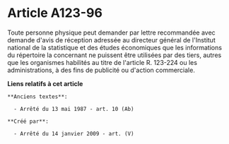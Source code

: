# Article A123-96

Toute personne physique peut demander par lettre recommandée avec demande d'avis de réception adressée au directeur général
de l'Institut national de la statistique et des études économiques que les informations du répertoire la concernant ne
puissent être utilisées par des tiers, autres que les organismes habilités au titre de l'article R. 123-224 ou les
administrations, à des fins de publicité ou d'action commerciale.

**Liens relatifs à cet article**

	**Anciens textes**:

	  - Arrêté du 13 mai 1987 - art. 10 (Ab)

	**Créé par**:

	  - Arrêté du 14 janvier 2009 - art. (V)

